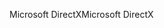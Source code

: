 <span data-ttu-id="c4793-101">Microsoft DirectX</span><span class="sxs-lookup"><span data-stu-id="c4793-101">Microsoft DirectX</span></span>